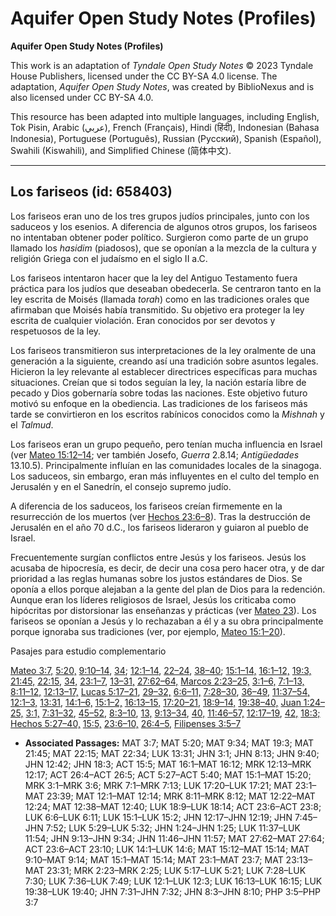 # Aquifer Open Study Notes (Profiles)

**Aquifer Open Study Notes (Profiles)**

This work is an adaptation of *Tyndale Open Study Notes* © 2023 Tyndale House Publishers, licensed under the CC BY\-SA 4\.0 license. The adaptation, *Aquifer Open Study Notes*, was created by BiblioNexus and is also licensed under CC BY\-SA 4\.0\.

This resource has been adapted into multiple languages, including English, Tok Pisin, Arabic (عربي), French (Français), Hindi (हिंदी), Indonesian (Bahasa Indonesia), Portuguese (Português), Russian (Русский), Spanish (Español), Swahili (Kiswahili), and Simplified Chinese (简体中文).



--------------------------------

## Los fariseos (id: 658403)

Los fariseos eran uno de los tres grupos judíos principales, junto con los saduceos y los esenios. A diferencia de algunos otros grupos, los fariseos no intentaban obtener poder político. Surgieron como parte de un grupo llamado los *hasidim* (piadosos), que se oponían a la mezcla de la cultura y religión Griega con el judaísmo en el siglo II a.C.

Los fariseos intentaron hacer que la ley del Antiguo Testamento fuera práctica para los judíos que deseaban obedecerla. Se centraron tanto en la ley escrita de Moisés (llamada *torah*) como en las tradiciones orales que afirmaban que Moisés había transmitido. Su objetivo era proteger la ley escrita de cualquier violación. Eran conocidos por ser devotos y respetuosos de la ley.

Los fariseos transmitieron sus interpretaciones de la ley oralmente de una generación a la siguiente, creando así una tradición sobre asuntos legales. Hicieron la ley relevante al establecer directrices específicas para muchas situaciones. Creían que si todos seguían la ley, la nación estaría libre de pecado y Dios gobernaría sobre todas las naciones. Este objetivo futuro motivó su enfoque en la obediencia. Las tradiciones de los fariseos más tarde se convirtieron en los escritos rabínicos conocidos como la *Mishnah* y el *Talmud*.

Los fariseos eran un grupo pequeño, pero tenían mucha influencia en Israel (ver [Mateo 15:12–14](https://ref.ly/Matt15:12-Matt15:14); ver también Josefo, *Guerra* 2\.8\.14; *Antigüedades* 13\.10\.5\). Principalmente influían en las comunidades locales de la sinagoga. Los saduceos, sin embargo, eran más influyentes en el culto del templo en Jerusalén y en el Sanedrín, el consejo supremo judío.

A diferencia de los saduceos, los fariseos creían firmemente en la resurrección de los muertos (ver [Hechos 23:6–8](https://ref.ly/Acts23:6-Acts23:8)). Tras la destrucción de Jerusalén en el año 70 d.C., los fariseos lideraron y guiaron al pueblo de Israel.

Frecuentemente surgían conflictos entre Jesús y los fariseos. Jesús los acusaba de hipocresía, es decir, de decir una cosa pero hacer otra, y de dar prioridad a las reglas humanas sobre los justos estándares de Dios. Se oponía a ellos porque alejaban a la gente del plan de Dios para la redención. Aunque eran los líderes religiosos de Israel, Jesús los criticaba como hipócritas por distorsionar las enseñanzas y prácticas (ver [Mateo 23](https://ref.ly/Matt23:1-Matt23:39)). Los fariseos se oponían a Jesús y lo rechazaban a él y a su obra principalmente porque ignoraba sus tradiciones (ver, por ejemplo, [Mateo 15:1–20](https://ref.ly/Matt15:1-Matt15:20)).

Pasajes para estudio complementario

[Mateo 3:7,](https://ref.ly/Matt3:7) [5:20,](https://ref.ly/Matt5:20) [9:10–14](https://ref.ly/Matt9:10-Matt9:14), [34](https://ref.ly/Matt9:34); [12:1–14](https://ref.ly/Matt12:1-Matt12:14), [22–24](https://ref.ly/Matt12:22-Matt12:24), [38–40](https://ref.ly/Matt12:38-Matt12:40); [15:1–14,](https://ref.ly/Matt15:1-Matt15:14) [16:1–12,](https://ref.ly/Matt16:1-Matt16:12) [19:3,](https://ref.ly/Matt19:3) [21:45,](https://ref.ly/Matt21:45) [22:15](https://ref.ly/Matt22:15), [34,](https://ref.ly/Matt22:34) [23:1–7](https://ref.ly/Matt23:1-Matt23:7), [13–31,](https://ref.ly/Matt23:13-Matt23:31) [27:62–64,](https://ref.ly/Matt27:62-Matt27:64) [Marcos 2:23–25,](https://ref.ly/Mark2:23-Mark2:25) [3:1–6,](https://ref.ly/Mark3:1-Mark3:6) [7:1–13,](https://ref.ly/Mark7:1-Mark7:13) [8:11–12,](https://ref.ly/Mark8:11-Mark8:12) [12:13–17,](https://ref.ly/Mark12:13-Mark12:17) [Lucas 5:17–21](https://ref.ly/Luke5:17-Luke5:21), [29–32,](https://ref.ly/Luke5:29-Luke5:32) [6:6–11,](https://ref.ly/Luke6:6-Luke6:11) [7:28–30](https://ref.ly/Luke7:28-Luke7:30), [36–49,](https://ref.ly/Luke7:36-Luke7:49) [11:37–54,](https://ref.ly/Luke11:37-Luke11:54) [12:1–3,](https://ref.ly/Luke12:1-Luke12:3) [13:31,](https://ref.ly/Luke13:31) [14:1–6,](https://ref.ly/Luke14:1-Luke14:6) [15:1–2,](https://ref.ly/Luke15:1-Luke15:2) [16:13–15,](https://ref.ly/Luke16:13-Luke16:15) [17:20–21,](https://ref.ly/Luke17:20-Luke17:21) [18:9–14,](https://ref.ly/Luke18:9-Luke18:14) [19:38–40,](https://ref.ly/Luke19:38-Luke19:40) [Juan 1:24–25,](https://ref.ly/John1:24-John1:25) [3:1,](https://ref.ly/John3:1) [7:31–32](https://ref.ly/John7:31-John7:32), [45–52,](https://ref.ly/John7:45-John7:52) [8:3–10](https://ref.ly/John8:3-John8:10), [13,](https://ref.ly/John8:13) [9:13–34](https://ref.ly/John9:13-John9:34), [40,](https://ref.ly/John9:40) [11:46–57,](https://ref.ly/John11:46-John11:57) [12:17–19](https://ref.ly/John12:17-John12:19), [42,](https://ref.ly/John12:42) [18:3;](https://ref.ly/John18:3) [Hechos 5:27–40,](https://ref.ly/Acts5:27-Acts5:40) [15:5,](https://ref.ly/Acts15:5) [23:6–10,](https://ref.ly/Acts23:6-Acts23:10) [26:4–5,](https://ref.ly/Acts26:4-Acts26:5) [Filipenses 3:5–7](https://ref.ly/Phil3:5-Phil3:7)

* **Associated Passages:** MAT 3:7; MAT 5:20; MAT 9:34; MAT 19:3; MAT 21:45; MAT 22:15; MAT 22:34; LUK 13:31; JHN 3:1; JHN 8:13; JHN 9:40; JHN 12:42; JHN 18:3; ACT 15:5; MAT 16:1–MAT 16:12; MRK 12:13–MRK 12:17; ACT 26:4–ACT 26:5; ACT 5:27–ACT 5:40; MAT 15:1–MAT 15:20; MRK 3:1–MRK 3:6; MRK 7:1–MRK 7:13; LUK 17:20–LUK 17:21; MAT 23:1–MAT 23:39; MAT 12:1–MAT 12:14; MRK 8:11–MRK 8:12; MAT 12:22–MAT 12:24; MAT 12:38–MAT 12:40; LUK 18:9–LUK 18:14; ACT 23:6–ACT 23:8; LUK 6:6–LUK 6:11; LUK 15:1–LUK 15:2; JHN 12:17–JHN 12:19; JHN 7:45–JHN 7:52; LUK 5:29–LUK 5:32; JHN 1:24–JHN 1:25; LUK 11:37–LUK 11:54; JHN 9:13–JHN 9:34; JHN 11:46–JHN 11:57; MAT 27:62–MAT 27:64; ACT 23:6–ACT 23:10; LUK 14:1–LUK 14:6; MAT 15:12–MAT 15:14; MAT 9:10–MAT 9:14; MAT 15:1–MAT 15:14; MAT 23:1–MAT 23:7; MAT 23:13–MAT 23:31; MRK 2:23–MRK 2:25; LUK 5:17–LUK 5:21; LUK 7:28–LUK 7:30; LUK 7:36–LUK 7:49; LUK 12:1–LUK 12:3; LUK 16:13–LUK 16:15; LUK 19:38–LUK 19:40; JHN 7:31–JHN 7:32; JHN 8:3–JHN 8:10; PHP 3:5–PHP 3:7

